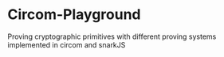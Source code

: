 # Circom-Playground
Proving cryptographic primitives with different proving systems implemented in circom and snarkJS

